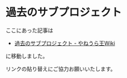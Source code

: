 ﻿# 過去のサブプロジェクト

ここにあった記事は
- [過去のサブプロジェクト - やねうら王Wiki](https://github.com/yaneurao/YaneuraOu/wiki/%E9%81%8E%E5%8E%BB%E3%81%AE%E3%82%B5%E3%83%96%E3%83%97%E3%83%AD%E3%82%B8%E3%82%A7%E3%82%AF%E3%83%88)

に移動しました。

リンクの貼り替えにご協力お願いいたします。


